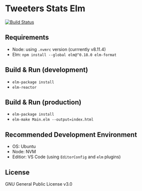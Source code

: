 # Tweeters Stats Elm
[![Build Status](https://travis-ci.org/Ahimta/tweeters-stats-elm.svg?branch=master)](https://travis-ci.org/Ahimta/tweeters-stats-elm)

## Requirements
* Node: using `.nvmrc` version (currrently v8.11.4)
* Elm: `npm install --global elm@^0.18.0 elm-format`

## Build & Run (development)
* `elm-package install`
* `elm-reactor`

## Build & Run (production)
* `elm-package install`
* `elm-make Main.elm --output=index.html`

## Recommended Development Environment
* OS: Ubuntu
* Node: NVM
* Editior: VS Code (using `EditorConfig` and `elm` plugins)

## License
GNU General Public License v3.0
